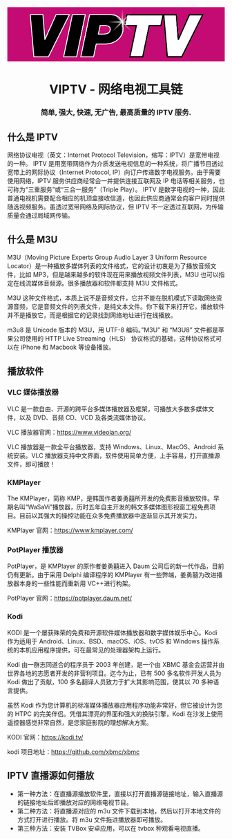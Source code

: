 <p align="center"><img src="/VIPTV-LOGO-LONG@1x.png"  /></p>

# <h1 align="center">VIPTV - 网络电视工具链</h1>

### <h3 align="center">简单, 强大, 快速, 无广告, 最高质量的 IPTV 服务.</h3>

## 什么是 IPTV

网络协议电视（英文：Internet Protocol Television，缩写：IPTV）是宽带电视的一种。 IPTV 是用宽带网络作为介质发送电视信息的一种系统，将广播节目透过宽带上的网际协议（Internet Protocol, IP）向订户传递数字电视服务。由于需要使用网络，IPTV 服务供应商经常会一并提供连接互联网及 IP 电话等相关服务，也可称为“三重服务”或“三合一服务”（Triple Play）。 IPTV 是数字电视的一种，因此普通电视机需要配合相应的机顶盒接收信道，也因此供应商通常会向客户同时提供随选视频服务。虽透过宽带网络及网际协议，但 IPTV 不一定透过互联网，为传输质量会通过局域网传输。

## 什么是 M3U

M3U（Moving Picture Experts Group Audio Layer 3 Uniform Resource Locator）是一种播放多媒体列表的文件格式，它的设计初衷是为了播放音频文件，比如 MP3，但是越来越多的软件现在用来播放视频文件列表，M3U 也可以指定在线流媒体音频源。很多播放器和软件都支持 M3U 文件格式。

M3U 这种文件格式，本质上说不是音频文件，它并不能在脱机模式下读取网络资源音频，它是音频文件的列表文件，是纯文本文件。你下载下来打开它，播放软件并不是播放它，而是根据它的记录找到网络地址进行在线播放。

m3u8 是 Unicode 版本的 M3U，用 UTF-8 编码。”M3U” 和 “M3U8” 文件都是苹果公司使用的 HTTP Live Streaming（HLS） 协议格式的基础，这种协议格式可以在 iPhone 和 Macbook 等设备播放。

## 播放软件

### VLC 媒体播放器

VLC 是一款自由、开源的跨平台多媒体播放器及框架，可播放大多数多媒体文件，以及 DVD、音频 CD、VCD 及各类流媒体协议。

VLC 播放器官网：https://www.videolan.org/

VLC 播放器是一款全平台播放器，支持 Windows、Linux、MacOS、Android 系统安装。VLC 播放器支持中文界面，软件使用简单方便，上手容易，打开直播源文件，即可播放！

### KMPlayer

The KMPlayer，简称 KMP，是韩国作者姜勇囍所开发的免费影音播放软件。早期名叫“WaSaVi”播放器，历时五年自主开发的韩文多媒体图形视窗工程免费项目。目前以其强大的操控功能在众多免费播放器中逐渐显示其开发实力。

KMPlayer 官网：https://www.kmplayer.com/

### PotPlayer 播放器

PotPlayer，是 KMPlayer 的原作者姜勇囍进入 Daum 公司后的新一代作品，目前仍有更新。由于采用 Delphi 编译程序的 KMPlayer 有一些弊端，姜勇囍为改进播放器本身的一些性能而重新用 VC++进行构架。

PotPlayer 官网：https://potplayer.daum.net/

### Kodi

KODI 是一个屡获殊荣的免费和开源软件媒体播放器和数字媒体娱乐中心。Kodi 作为适用于 Android、Linux、BSD、macOS、iOS、tvOS 和 Windows 操作系统的本机应用程序提供，可在最常见的处理器架构上运行。

Kodi 由一群志同道合的程序员于 2003 年创建，是一个由 XBMC 基金会运营并由世界各地的志愿者开发的非营利项目。迄今为止，已有 500 多名软件开发人员为 Kodi 做出了贡献，100 多名翻译人员致力于扩大其影响范围，使其以 70 多种语言提供。

虽然 Kodi 作为您计算机的标准媒体播放器应用程序功能非常好，但它被设计为您的 HTPC 的完美伴侣。凭借其漂亮的界面和强大的换肤引擎，Kodi 在沙发上使用遥控器感觉非常自然，是您家庭影院的理想解决方案。

KODI 官网：https://kodi.tv/

kodi 项目地址：https://github.com/xbmc/xbmc

## IPTV 直播源如何播放

- 第一种方法：在直播源播放软件里，直接以打开直播源链接地址，输入直播源的链接地址后即播放对应的网络电视节目。
- 第二种方法：将直播源对应的 m3u 文件下载到本地，然后以打开本地文件的方式打开进行播放。将 m3u 文件拖进播放器即可播放。
- 第三种方法：安装 TVBox 安卓应用，可以在 tvbox 种观看电视直播。
